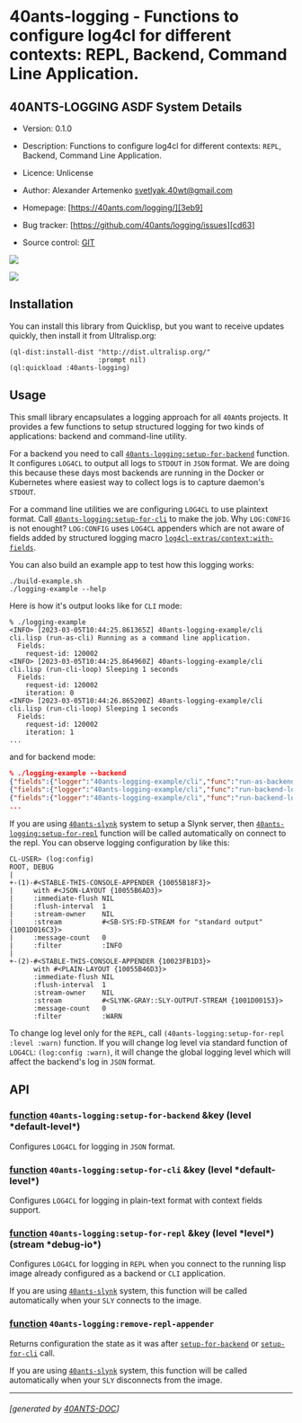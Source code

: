 <a id="x-2840ANTS-LOGGING-DOCS-2FINDEX-3A-40README-2040ANTS-DOC-2FLOCATIVES-3ASECTION-29"></a>

# 40ants-logging - Functions to configure log4cl for different contexts: REPL, Backend, Command Line Application.

<a id="40-ants-logging-asdf-system-details"></a>

## 40ANTS-LOGGING ASDF System Details

* Version: 0.1.0

* Description: Functions to configure log4cl for different contexts: `REPL`, Backend, Command Line Application.

* Licence: Unlicense

* Author: Alexander Artemenko <svetlyak.40wt@gmail.com>

* Homepage: [https://40ants.com/logging/][3eb9]

* Bug tracker: [https://github.com/40ants/logging/issues][cd63]

* Source control: [GIT][0aac]

[![](https://github-actions.40ants.com/40ants/logging/matrix.svg?only=ci.run-tests)][2779]

![](http://quickdocs.org/badge/40ants-logging.svg)

<a id="x-2840ANTS-LOGGING-DOCS-2FINDEX-3A-3A-40INSTALLATION-2040ANTS-DOC-2FLOCATIVES-3ASECTION-29"></a>

## Installation

You can install this library from Quicklisp, but you want to receive updates quickly, then install it from Ultralisp.org:

```
(ql-dist:install-dist "http://dist.ultralisp.org/"
                      :prompt nil)
(ql:quickload :40ants-logging)
```
<a id="x-2840ANTS-LOGGING-DOCS-2FINDEX-3A-3A-40USAGE-2040ANTS-DOC-2FLOCATIVES-3ASECTION-29"></a>

## Usage

This small library encapsulates a logging approach for all `40A`nts projects. It provides
a few functions to setup structured logging for two kinds of applications: backend and command-line utility.

For a backend you need to call [`40ants-logging:setup-for-backend`][d0af] function. It configures `LOG4CL` to output all logs to `STDOUT` in `JSON` format. We are doing this because these days most backends are running in the Docker or Kubernetes where easiest way to collect logs is to capture daemon's `STDOUT`.

For a command line utilities we are configuring `LOG4CL` to use plaintext format. Call [`40ants-logging:setup-for-cli`][78f4] to make the job. Why `LOG:CONFIG` is not enought? `LOG:CONFIG` uses `LOG4CL` appenders which are not aware of fields added by structured logging macro [`log4cl-extras/context:with-fields`][b464].

You can also build an example app to test how this logging works:

```
./build-example.sh
./logging-example --help
```
Here is how it's output looks like for `CLI` mode:

```
% ./logging-example
<INFO> [2023-03-05T10:44:25.861365Z] 40ants-logging-example/cli cli.lisp (run-as-cli) Running as a command line application.
  Fields:
    request-id: 120002
<INFO> [2023-03-05T10:44:25.864960Z] 40ants-logging-example/cli cli.lisp (run-cli-loop) Sleeping 1 seconds
  Fields:
    request-id: 120002
    iteration: 0
<INFO> [2023-03-05T10:44:26.865200Z] 40ants-logging-example/cli cli.lisp (run-cli-loop) Sleeping 1 seconds
  Fields:
    request-id: 120002
    iteration: 1
...
```
and for backend mode:

```json
% ./logging-example --backend
{"fields":{"logger":"40ants-logging-example/cli","func":"run-as-backend","file":"cli.lisp","request-id":"120002"},"level":"INFO","message":"Running as a backend.","timestamp":"2023-03-05T10:46:12.812570Z"}
{"fields":{"logger":"40ants-logging-example/cli","func":"run-backend-loop","file":"cli.lisp","request-id":"120002","iteration":0},"level":"INFO","message":"Sleeping 15 seconds","timestamp":"2023-03-05T10:46:12.822253Z"}
{"fields":{"logger":"40ants-logging-example/cli","func":"run-backend-loop","file":"cli.lisp","request-id":"120002","iteration":1},"level":"INFO","message":"Sleeping 15 seconds","timestamp":"2023-03-05T10:46:27.822530Z"}
...
```
If you are using [`40ants-slynk`][04ac] system to setup a Slynk server, then [`40ants-logging:setup-for-repl`][d1f2] function will be called automatically on connect to the repl. You can observe logging configuration by like this:

```
CL-USER> (log:config)
ROOT, DEBUG
|
+-(1)-#<STABLE-THIS-CONSOLE-APPENDER {10055B18F3}>
|     with #<JSON-LAYOUT {10055B6AD3}>
|     :immediate-flush NIL
|     :flush-interval  1
|     :stream-owner    NIL
|     :stream          #<SB-SYS:FD-STREAM for "standard output" {1001D016C3}>
|     :message-count   0
|     :filter          :INFO
|
+-(2)-#<STABLE-THIS-CONSOLE-APPENDER {10023FB1D3}>
      with #<PLAIN-LAYOUT {10055B46D3}>
      :immediate-flush NIL
      :flush-interval  1
      :stream-owner    NIL
      :stream          #<SLYNK-GRAY::SLY-OUTPUT-STREAM {1001D00153}>
      :message-count   0
      :filter          :WARN
```
To change log level only for the `REPL`, call `(40ants-logging:setup-for-repl :level :warn)` function. If you will change log level via standard function of `LOG4CL`: `(log:config :warn)`, it will change the global logging level which will affect the backend's log in `JSON` format.

<a id="x-2840ANTS-LOGGING-DOCS-2FINDEX-3A-3A-40API-2040ANTS-DOC-2FLOCATIVES-3ASECTION-29"></a>

## API

<a id="x-2840ANTS-LOGGING-3ASETUP-FOR-BACKEND-20FUNCTION-29"></a>

### [function](a285) `40ants-logging:setup-for-backend` &key (level \*default-level\*)

Configures `LOG4CL` for logging in `JSON` format.

<a id="x-2840ANTS-LOGGING-3ASETUP-FOR-CLI-20FUNCTION-29"></a>

### [function](8984) `40ants-logging:setup-for-cli` &key (level \*default-level\*)

Configures `LOG4CL` for logging in plain-text format with context fields support.

<a id="x-2840ANTS-LOGGING-3ASETUP-FOR-REPL-20FUNCTION-29"></a>

### [function](3e3a) `40ants-logging:setup-for-repl` &key (level \*level\*) (stream \*debug-io\*)

Configures `LOG4CL` for logging in `REPL` when you connect to the running lisp image already configured as a backend or `CLI` application.

If you are using [`40ants-slynk`][04ac] system, this function will be called automatically
when your `SLY` connects to the image.

<a id="x-2840ANTS-LOGGING-3AREMOVE-REPL-APPENDER-20FUNCTION-29"></a>

### [function](8f2a) `40ants-logging:remove-repl-appender`

Returns configuration the state as it was after [`setup-for-backend`][d0af] or [`setup-for-cli`][78f4] call.

If you are using [`40ants-slynk`][04ac] system, this function will be called automatically
when your `SLY` disconnects from the image.


[b464]: https://40ants.com/log4cl-extras/#x-28LOG4CL-EXTRAS-2FCONTEXT-3AWITH-FIELDS-20-2840ANTS-DOC-2FLOCATIVES-3AMACRO-29-29
[3eb9]: https://40ants.com/logging/
[d0af]: https://40ants.com/logging/#x-2840ANTS-LOGGING-3ASETUP-FOR-BACKEND-20FUNCTION-29
[78f4]: https://40ants.com/logging/#x-2840ANTS-LOGGING-3ASETUP-FOR-CLI-20FUNCTION-29
[d1f2]: https://40ants.com/logging/#x-2840ANTS-LOGGING-3ASETUP-FOR-REPL-20FUNCTION-29
[04ac]: https://40ants.com/slynk/#x-28-23A-28-2812-29-20BASE-CHAR-20-2E-20-2240ants-slynk-22-29-20ASDF-2FSYSTEM-3ASYSTEM-29
[0aac]: https://github.com/40ants/logging
[2779]: https://github.com/40ants/logging/actions
[a285]: https://github.com/40ants/logging/blob/8f32a96d500ee95bb43f1d98b6ee6d6782b7149b/src/core.lisp#L22
[3e3a]: https://github.com/40ants/logging/blob/8f32a96d500ee95bb43f1d98b6ee6d6782b7149b/src/core.lisp#L36
[8f2a]: https://github.com/40ants/logging/blob/8f32a96d500ee95bb43f1d98b6ee6d6782b7149b/src/core.lisp#L53
[8984]: https://github.com/40ants/logging/blob/8f32a96d500ee95bb43f1d98b6ee6d6782b7149b/src/core.lisp#L63
[cd63]: https://github.com/40ants/logging/issues

* * *
###### [generated by [40ANTS-DOC](https://40ants.com/doc/)]

